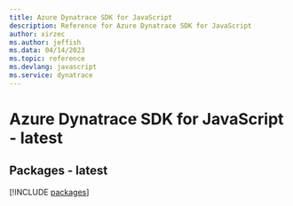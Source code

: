 ```yaml
---
title: Azure Dynatrace SDK for JavaScript
description: Reference for Azure Dynatrace SDK for JavaScript
author: xirzec
ms.author: jeffish
ms.data: 04/14/2023
ms.topic: reference
ms.devlang: javascript
ms.service: dynatrace
---
```

# Azure Dynatrace SDK for JavaScript - latest
## Packages - latest
[!INCLUDE [packages](dynatrace-index.md)]